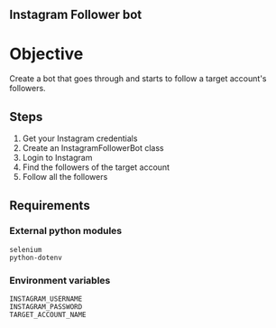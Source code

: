 ## Instagram Follower bot

# Objective

Create a bot that goes through and starts to follow 
a target account's followers.

## Steps
1) Get your Instagram credentials
2) Create an InstagramFollowerBot class
3) Login to Instagram
4) Find the followers of the target account
5) Follow all the followers

## Requirements
### External python modules
```commandline
selenium
python-dotenv
```
### Environment variables
```commandline
INSTAGRAM_USERNAME
INSTAGRAM_PASSWORD
TARGET_ACCOUNT_NAME
```
